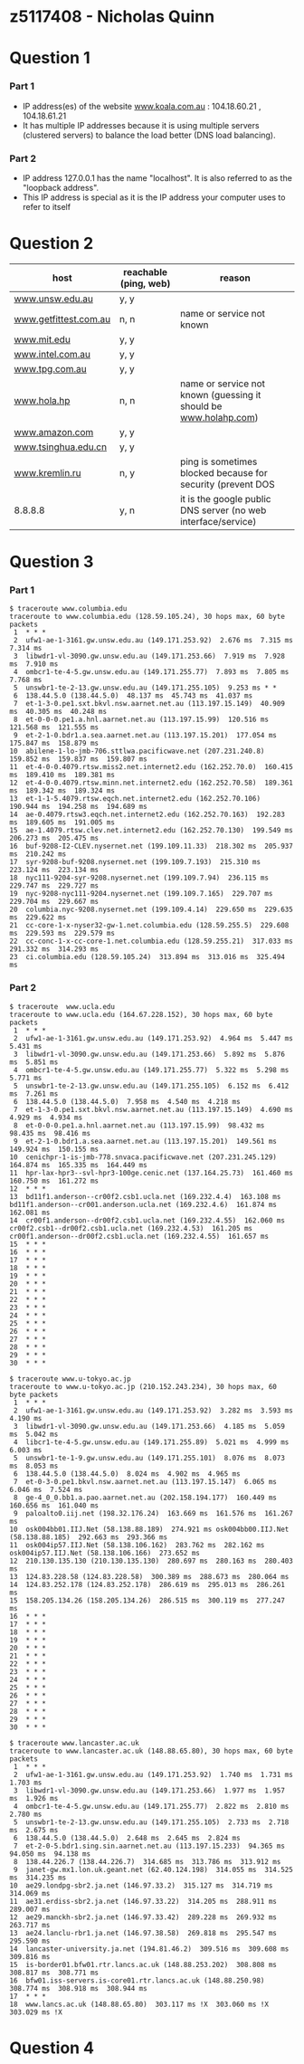 # z5117408 - Nicholas Quinn

# Question 1

### Part 1

* IP address(es) of the website www.koala.com.au : 104.18.60.21 , 104.18.61.21
* It has multiple IP addresses because it is using multiple servers (clustered servers) to balance the load better (DNS load balancing). 

### Part 2

* IP address 127.0.0.1 has the name "localhost". It is also referred to as the "loopback address".
* This IP address is special as it is the IP address your computer uses to refer to itself

# Question 2

| host                  | reachable (ping, web) | reason                                                           |
|-----------------------|-----------------------|------------------------------------------------------------------|
| www.unsw.edu.au       | y, y                  |                                                                  |
| www.getfittest.com.au | n, n                  | name or service not known                                        |
| www.mit.edu           | y, y                  |                                                                  |
| www.intel.com.au      | y, y                  |                                                                  |
| www.tpg.com.au        | y, y                  |                                                                  |
| www.hola.hp           | n, n                  | name or service not known (guessing it should be www.holahp.com) |
| www.amazon.com        | y, y                  |                                                                  |
| www.tsinghua.edu.cn   | y, y                  |                                                                  |
| www.kremlin.ru        | n, y                  | ping is sometimes blocked because for security (prevent DOS      |
| 8.8.8.8               | y, n                  | it is the google public DNS server (no web interface/service)    |

# Question 3

### Part 1

~~~
$ traceroute www.columbia.edu
traceroute to www.columbia.edu (128.59.105.24), 30 hops max, 60 byte packets
 1  * * *
 2  ufw1-ae-1-3161.gw.unsw.edu.au (149.171.253.92)  2.676 ms  7.315 ms  7.314 ms
 3  libwdr1-vl-3090.gw.unsw.edu.au (149.171.253.66)  7.919 ms  7.928 ms  7.910 ms
 4  ombcr1-te-4-5.gw.unsw.edu.au (149.171.255.77)  7.893 ms  7.805 ms  7.768 ms
 5  unswbr1-te-2-13.gw.unsw.edu.au (149.171.255.105)  9.253 ms * *
 6  138.44.5.0 (138.44.5.0)  48.137 ms  45.743 ms  41.037 ms
 7  et-1-3-0.pe1.sxt.bkvl.nsw.aarnet.net.au (113.197.15.149)  40.909 ms  40.305 ms  40.248 ms
 8  et-0-0-0.pe1.a.hnl.aarnet.net.au (113.197.15.99)  120.516 ms  121.568 ms  121.555 ms
 9  et-2-1-0.bdr1.a.sea.aarnet.net.au (113.197.15.201)  177.054 ms  175.847 ms  158.879 ms
10  abilene-1-lo-jmb-706.sttlwa.pacificwave.net (207.231.240.8)  159.852 ms  159.837 ms  159.807 ms
11  et-4-0-0.4079.rtsw.miss2.net.internet2.edu (162.252.70.0)  160.415 ms  189.410 ms  189.381 ms
12  et-4-0-0.4079.rtsw.minn.net.internet2.edu (162.252.70.58)  189.361 ms  189.342 ms  189.324 ms
13  et-1-1-5.4079.rtsw.eqch.net.internet2.edu (162.252.70.106)  190.944 ms  194.258 ms  194.689 ms
14  ae-0.4079.rtsw3.eqch.net.internet2.edu (162.252.70.163)  192.283 ms  189.605 ms  191.005 ms
15  ae-1.4079.rtsw.clev.net.internet2.edu (162.252.70.130)  199.549 ms  206.273 ms  205.475 ms
16  buf-9208-I2-CLEV.nysernet.net (199.109.11.33)  218.302 ms  205.937 ms  210.242 ms
17  syr-9208-buf-9208.nysernet.net (199.109.7.193)  215.310 ms  223.124 ms  223.134 ms
18  nyc111-9204-syr-9208.nysernet.net (199.109.7.94)  236.115 ms  229.747 ms  229.727 ms
19  nyc-9208-nyc111-9204.nysernet.net (199.109.7.165)  229.707 ms  229.704 ms  229.667 ms
20  columbia.nyc-9208.nysernet.net (199.109.4.14)  229.650 ms  229.635 ms  229.622 ms
21  cc-core-1-x-nyser32-gw-1.net.columbia.edu (128.59.255.5)  229.608 ms  229.593 ms  229.579 ms
22  cc-conc-1-x-cc-core-1.net.columbia.edu (128.59.255.21)  317.033 ms  291.332 ms  314.293 ms
23  ci.columbia.edu (128.59.105.24)  313.894 ms  313.016 ms  325.494 ms
~~~

### Part 2

~~~
$ traceroute  www.ucla.edu
traceroute to www.ucla.edu (164.67.228.152), 30 hops max, 60 byte packets
 1  * * *
 2  ufw1-ae-1-3161.gw.unsw.edu.au (149.171.253.92)  4.964 ms  5.447 ms  5.431 ms
 3  libwdr1-vl-3090.gw.unsw.edu.au (149.171.253.66)  5.892 ms  5.876 ms  5.851 ms
 4  ombcr1-te-4-5.gw.unsw.edu.au (149.171.255.77)  5.322 ms  5.298 ms  5.771 ms
 5  unswbr1-te-2-13.gw.unsw.edu.au (149.171.255.105)  6.152 ms  6.412 ms  7.261 ms
 6  138.44.5.0 (138.44.5.0)  7.958 ms  4.540 ms  4.218 ms
 7  et-1-3-0.pe1.sxt.bkvl.nsw.aarnet.net.au (113.197.15.149)  4.690 ms  4.929 ms  4.934 ms
 8  et-0-0-0.pe1.a.hnl.aarnet.net.au (113.197.15.99)  98.432 ms  98.435 ms  98.416 ms
 9  et-2-1-0.bdr1.a.sea.aarnet.net.au (113.197.15.201)  149.561 ms  149.924 ms  150.155 ms
10  cenichpr-1-is-jmb-778.snvaca.pacificwave.net (207.231.245.129)  164.874 ms  165.335 ms  164.449 ms
11  hpr-lax-hpr3--svl-hpr3-100ge.cenic.net (137.164.25.73)  161.460 ms  160.750 ms  161.272 ms
12  * * *
13  bd11f1.anderson--cr00f2.csb1.ucla.net (169.232.4.4)  163.108 ms bd11f1.anderson--cr001.anderson.ucla.net (169.232.4.6)  161.874 ms  162.081 ms
14  cr00f1.anderson--dr00f2.csb1.ucla.net (169.232.4.55)  162.060 ms cr00f2.csb1--dr00f2.csb1.ucla.net (169.232.4.53)  161.205 ms cr00f1.anderson--dr00f2.csb1.ucla.net (169.232.4.55)  161.657 ms
15  * * *
16  * * *
17  * * *
18  * * *
19  * * *
20  * * *
21  * * *
22  * * *
23  * * *
24  * * *
25  * * *
26  * * *
27  * * *
28  * * *
29  * * *
30  * * *
~~~

~~~
$ traceroute www.u-tokyo.ac.jp 
traceroute to www.u-tokyo.ac.jp (210.152.243.234), 30 hops max, 60 byte packets
 1  * * *
 2  ufw1-ae-1-3161.gw.unsw.edu.au (149.171.253.92)  3.282 ms  3.593 ms  4.190 ms
 3  libwdr1-vl-3090.gw.unsw.edu.au (149.171.253.66)  4.185 ms  5.059 ms  5.042 ms
 4  libcr1-te-4-5.gw.unsw.edu.au (149.171.255.89)  5.021 ms  4.999 ms  6.003 ms
 5  unswbr1-te-1-9.gw.unsw.edu.au (149.171.255.101)  8.076 ms  8.073 ms  8.053 ms
 6  138.44.5.0 (138.44.5.0)  8.024 ms  4.902 ms  4.965 ms
 7  et-0-3-0.pe1.bkvl.nsw.aarnet.net.au (113.197.15.147)  6.065 ms  6.046 ms  7.524 ms
 8  ge-4_0_0.bb1.a.pao.aarnet.net.au (202.158.194.177)  160.449 ms  160.656 ms  161.040 ms
 9  paloalto0.iij.net (198.32.176.24)  163.669 ms  161.576 ms  161.267 ms
10  osk004bb01.IIJ.Net (58.138.88.189)  274.921 ms osk004bb00.IIJ.Net (58.138.88.185)  292.663 ms  293.366 ms
11  osk004ip57.IIJ.Net (58.138.106.162)  283.762 ms  282.162 ms osk004ip57.IIJ.Net (58.138.106.166)  273.652 ms
12  210.130.135.130 (210.130.135.130)  280.697 ms  280.163 ms  280.403 ms
13  124.83.228.58 (124.83.228.58)  300.389 ms  288.673 ms  280.064 ms
14  124.83.252.178 (124.83.252.178)  286.619 ms  295.013 ms  286.261 ms
15  158.205.134.26 (158.205.134.26)  286.515 ms  300.119 ms  277.247 ms
16  * * *
17  * * *
18  * * *
19  * * *
20  * * *
21  * * *
22  * * *
23  * * *
24  * * *
25  * * *
26  * * *
27  * * *
28  * * *
29  * * *
30  * * *
~~~

~~~
$ traceroute www.lancaster.ac.uk 
traceroute to www.lancaster.ac.uk (148.88.65.80), 30 hops max, 60 byte packets
 1  * * *
 2  ufw1-ae-1-3161.gw.unsw.edu.au (149.171.253.92)  1.740 ms  1.731 ms  1.703 ms
 3  libwdr1-vl-3090.gw.unsw.edu.au (149.171.253.66)  1.977 ms  1.957 ms  1.926 ms
 4  ombcr1-te-4-5.gw.unsw.edu.au (149.171.255.77)  2.822 ms  2.810 ms  2.780 ms
 5  unswbr1-te-2-13.gw.unsw.edu.au (149.171.255.105)  2.733 ms  2.718 ms  2.675 ms
 6  138.44.5.0 (138.44.5.0)  2.648 ms  2.645 ms  2.824 ms
 7  et-2-0-5.bdr1.sing.sin.aarnet.net.au (113.197.15.233)  94.365 ms  94.050 ms  94.138 ms
 8  138.44.226.7 (138.44.226.7)  314.685 ms  313.786 ms  313.912 ms
 9  janet-gw.mx1.lon.uk.geant.net (62.40.124.198)  314.055 ms  314.525 ms  314.235 ms
10  ae29.londpg-sbr2.ja.net (146.97.33.2)  315.127 ms  314.719 ms  314.069 ms
11  ae31.erdiss-sbr2.ja.net (146.97.33.22)  314.205 ms  288.911 ms  289.007 ms
12  ae29.manckh-sbr2.ja.net (146.97.33.42)  289.228 ms  269.932 ms  263.717 ms
13  ae24.lanclu-rbr1.ja.net (146.97.38.58)  269.818 ms  295.547 ms  295.590 ms
14  lancaster-university.ja.net (194.81.46.2)  309.516 ms  309.608 ms  309.816 ms
15  is-border01.bfw01.rtr.lancs.ac.uk (148.88.253.202)  308.808 ms  308.817 ms  308.771 ms
16  bfw01.iss-servers.is-core01.rtr.lancs.ac.uk (148.88.250.98)  308.774 ms  308.918 ms  308.944 ms
17  * * *
18  www.lancs.ac.uk (148.88.65.80)  303.117 ms !X  303.060 ms !X  303.029 ms !X
~~~

# Question 4
